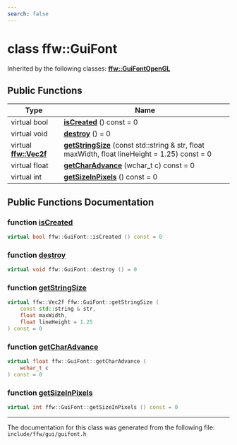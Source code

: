 ```yaml
---
search: false
---
```


# class ffw::GuiFont



Inherited by the following classes: **[ffw::GuiFontOpenGL](classffw_1_1_gui_font_open_g_l.md)**

## Public Functions

|Type|Name|
|-----|-----|
|virtual bool|[**isCreated**](classffw_1_1_gui_font.md#1af55e6480532d46355a0da6351e7e7e27) () const = 0|
|virtual void|[**destroy**](classffw_1_1_gui_font.md#1a369b27c53668d94f73e99e6d528ef9a4) () = 0|
|virtual **[ffw::Vec2f](group__math_.md#ga44573357c25b7969b4391ca0ae427636)**|[**getStringSize**](classffw_1_1_gui_font.md#1ac4955cb629df503570e6d22a166c7f1b) (const std::string & str, float maxWidth, float lineHeight = 1.25) const = 0|
|virtual float|[**getCharAdvance**](classffw_1_1_gui_font.md#1a3b91b6c66b8fc115a634970e54145a30) (wchar\_t c) const = 0|
|virtual int|[**getSizeInPixels**](classffw_1_1_gui_font.md#1a93adad7aee3477a606c1f81012db8b46) () const = 0|


## Public Functions Documentation

### function <a id="1af55e6480532d46355a0da6351e7e7e27" href="#1af55e6480532d46355a0da6351e7e7e27">isCreated</a>

```cpp
virtual bool ffw::GuiFont::isCreated () const = 0
```



### function <a id="1a369b27c53668d94f73e99e6d528ef9a4" href="#1a369b27c53668d94f73e99e6d528ef9a4">destroy</a>

```cpp
virtual void ffw::GuiFont::destroy () = 0
```



### function <a id="1ac4955cb629df503570e6d22a166c7f1b" href="#1ac4955cb629df503570e6d22a166c7f1b">getStringSize</a>

```cpp
virtual ffw::Vec2f ffw::GuiFont::getStringSize (
    const std::string & str,
    float maxWidth,
    float lineHeight = 1.25
) const = 0
```



### function <a id="1a3b91b6c66b8fc115a634970e54145a30" href="#1a3b91b6c66b8fc115a634970e54145a30">getCharAdvance</a>

```cpp
virtual float ffw::GuiFont::getCharAdvance (
    wchar_t c
) const = 0
```



### function <a id="1a93adad7aee3477a606c1f81012db8b46" href="#1a93adad7aee3477a606c1f81012db8b46">getSizeInPixels</a>

```cpp
virtual int ffw::GuiFont::getSizeInPixels () const = 0
```





----------------------------------------
The documentation for this class was generated from the following file: `include/ffw/gui/guifont.h`
